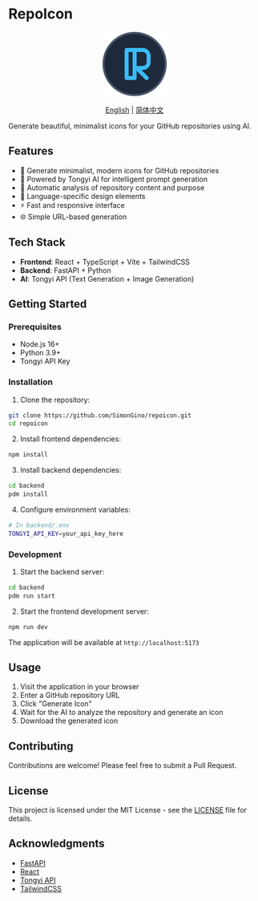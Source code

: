 # RepoIcon

<p align="center">
  <img src="public/logo.svg" width="128" height="128" alt="RepoIcon Logo">
</p>

<p align="center">
  <a href="README.md">English</a> | <a href="README_CN.md">简体中文</a>
</p>

Generate beautiful, minimalist icons for your GitHub repositories using AI.

## Features

- 🎨 Generate minimalist, modern icons for GitHub repositories
- 🤖 Powered by Tongyi AI for intelligent prompt generation
- 🔄 Automatic analysis of repository content and purpose
- 🎯 Language-specific design elements
- ⚡ Fast and responsive interface
- 🌐 Simple URL-based generation

## Tech Stack

- **Frontend**: React + TypeScript + Vite + TailwindCSS
- **Backend**: FastAPI + Python
- **AI**: Tongyi API (Text Generation + Image Generation)

## Getting Started

### Prerequisites

- Node.js 16+
- Python 3.9+
- Tongyi API Key

### Installation

1. Clone the repository:
```bash
git clone https://github.com/SimonGino/repoicon.git
cd repoicon
```

2. Install frontend dependencies:
```bash
npm install
```

3. Install backend dependencies:
```bash
cd backend
pdm install
```

4. Configure environment variables:
```bash
# In backend/.env
TONGYI_API_KEY=your_api_key_here
```

### Development

1. Start the backend server:
```bash
cd backend
pdm run start
```

2. Start the frontend development server:
```bash
npm run dev
```

The application will be available at `http://localhost:5173`

## Usage

1. Visit the application in your browser
2. Enter a GitHub repository URL
3. Click "Generate Icon"
4. Wait for the AI to analyze the repository and generate an icon
5. Download the generated icon

## Contributing

Contributions are welcome! Please feel free to submit a Pull Request.

## License

This project is licensed under the MIT License - see the [LICENSE](LICENSE) file for details.

## Acknowledgments

- [FastAPI](https://fastapi.tiangolo.com/)
- [React](https://reactjs.org/)
- [Tongyi API](https://tongyi.aliyun.com/)
- [TailwindCSS](https://tailwindcss.com/)
